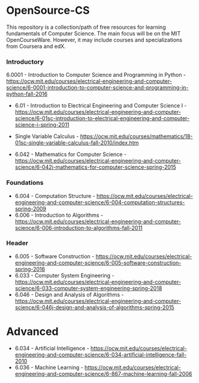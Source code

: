# OpenSource-CS

This repository is a collection/path of free resources for learning fundamentals of Computer Science. The main focus will be on the MIT OpenCourseWare. However, it may include courses and specializations from Coursera and edX.

### Introductory

6.0001 - Introduction to Computer Science and Programming in Python - https://ocw.mit.edu/courses/electrical-engineering-and-computer-science/6-0001-introduction-to-computer-science-and-programming-in-python-fall-2016

- 6.01 - Introduction to Electrical Engineering and Computer Science I - https://ocw.mit.edu/courses/electrical-engineering-and-computer-science/6-01sc-introduction-to-electrical-engineering-and-computer-science-i-spring-2011

- Single Variable Calculus - https://ocw.mit.edu/courses/mathematics/18-01sc-single-variable-calculus-fall-2010/index.htm

- 6.042 - Mathematics for Computer Science - https://ocw.mit.edu/courses/electrical-engineering-and-computer-science/6-042j-mathematics-for-computer-science-spring-2015

### Foundations

- 6.004 - Computation Structure - https://ocw.mit.edu/courses/electrical-engineering-and-computer-science/6-004-computation-structures-spring-2009
- 6.006 - Introduction to Algorithms - https://ocw.mit.edu/courses/electrical-engineering-and-computer-science/6-006-introduction-to-algorithms-fall-2011

### Header

- 6.005 - Software Construction - https://ocw.mit.edu/courses/electrical-engineering-and-computer-science/6-005-software-construction-spring-2016
- 6.033 - Computer System Engineering - https://ocw.mit.edu/courses/electrical-engineering-and-computer-science/6-033-computer-system-engineering-spring-2018
- 6.046 - Design and Analysis of Algorithms - https://ocw.mit.edu/courses/electrical-engineering-and-computer-science/6-046j-design-and-analysis-of-algorithms-spring-2015

# Advanced

- 6.034 - Artificial Intelligence - https://ocw.mit.edu/courses/electrical-engineering-and-computer-science/6-034-artificial-intelligence-fall-2010
- 6.036 - Machine Learning - https://ocw.mit.edu/courses/electrical-engineering-and-computer-science/6-867-machine-learning-fall-2006
